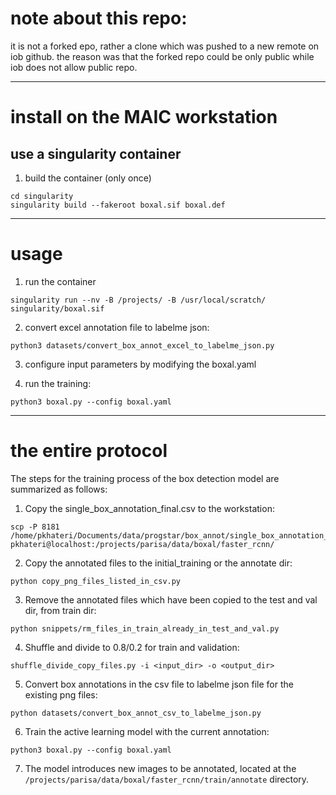 
# note about this repo:
it is not a forked epo, rather a clone which was pushed to a new remote on iob github. the reason was that the forked repo could be only public while iob does not allow public repo.

---------------------------------
# install on the MAIC workstation
## use a singularity container
1. build the container (only once)
```
cd singularity
singularity build --fakeroot boxal.sif boxal.def
```
---------------------------------
# usage
1. run the container
```
singularity run --nv -B /projects/ -B /usr/local/scratch/ singularity/boxal.sif
```
2. convert excel annotation file to labelme json:
```
python3 datasets/convert_box_annot_excel_to_labelme_json.py
```
3. configure input parameters by modifying the boxal.yaml

4. run the training:
```
python3 boxal.py --config boxal.yaml
```

---------------------------------
# the entire protocol 
The steps for the training process of the box detection model are summarized as follows:
1. Copy  the single_box_annotation_final.csv to the workstation:
```
scp -P 8181 /home/pkhateri/Documents/data/progstar/box_annot/single_box_annotation_final.csv pkhateri@localhost:/projects/parisa/data/boxal/faster_rcnn/
```
2. Copy the annotated files to the initial_training or the annotate dir:
```
python copy_png_files_listed_in_csv.py
```
3. Remove the annotated files which have been copied to the test and val dir, from train dir:
```
python snippets/rm_files_in_train_already_in_test_and_val.py
```
4. Shuffle and divide to 0.8/0.2 for train and validation:
```
shuffle_divide_copy_files.py -i <input_dir> -o <output_dir>
```
5. Convert box annotations in the csv file to labelme json file for the existing png files:
```
python datasets/convert_box_annot_csv_to_labelme_json.py
```
6. Train the active learning model with the current annotation:
```
python3 boxal.py --config boxal.yaml
```
7. The  model introduces new images to be annotated, located at the `/projects/parisa/data/boxal/faster_rcnn/train/annotate` directory.

